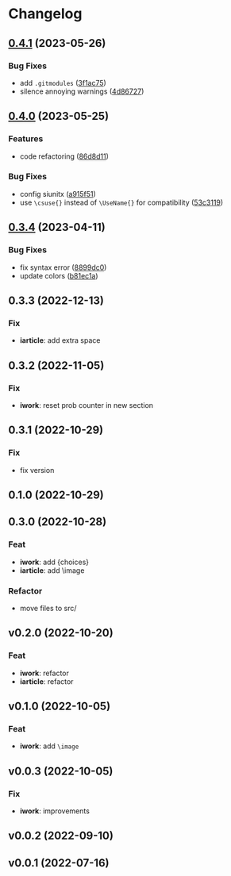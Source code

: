 # Changelog

## [0.4.1](https://github.com/liblaf/ilatex/compare/v0.4.0...v0.4.1) (2023-05-26)

### Bug Fixes

- add `.gitmodules` ([3f1ac75](https://github.com/liblaf/ilatex/commit/3f1ac753ed11d847d2349041708e2043d4ea72aa))
- silence annoying warnings ([4d86727](https://github.com/liblaf/ilatex/commit/4d86727c555592320d0a7ff2da0d40a634d36814))

## [0.4.0](https://github.com/liblaf/ilatex/compare/v0.3.4...v0.4.0) (2023-05-25)

### Features

- code refactoring ([86d8d11](https://github.com/liblaf/ilatex/commit/86d8d11cb3c1d30b6d2b11c1e753fb9478d58850))

### Bug Fixes

- config siunitx ([a915f51](https://github.com/liblaf/ilatex/commit/a915f5136c4c43405ef7153c0b5d4df2bc88b250))
- use `\csuse{}` instead of `\UseName{}` for compatibility ([53c3119](https://github.com/liblaf/ilatex/commit/53c3119607bc235bfb69caf2ee901a59961409de))

## [0.3.4](https://github.com/liblaf/ilatex/compare/0.3.3...v0.3.4) (2023-04-11)

### Bug Fixes

- fix syntax error ([8899dc0](https://github.com/liblaf/ilatex/commit/8899dc0a3d91764fdb13edcb32f21c3f3e0ad1e5))
- update colors ([b81ec1a](https://github.com/liblaf/ilatex/commit/b81ec1a923477cd225be8d45cf01ec2ba2162d19))

## 0.3.3 (2022-12-13)

### Fix

- **iarticle**: add extra space

## 0.3.2 (2022-11-05)

### Fix

- **iwork**: reset prob counter in new section

## 0.3.1 (2022-10-29)

### Fix

- fix version

## 0.1.0 (2022-10-29)

## 0.3.0 (2022-10-28)

### Feat

- **iwork**: add {choices}
- **iarticle**: add \image

### Refactor

- move files to src/

## v0.2.0 (2022-10-20)

### Feat

- **iwork**: refactor
- **iarticle**: refactor

## v0.1.0 (2022-10-05)

### Feat

- **iwork**: add `\image`

## v0.0.3 (2022-10-05)

### Fix

- **iwork**: improvements

## v0.0.2 (2022-09-10)

## v0.0.1 (2022-07-16)

